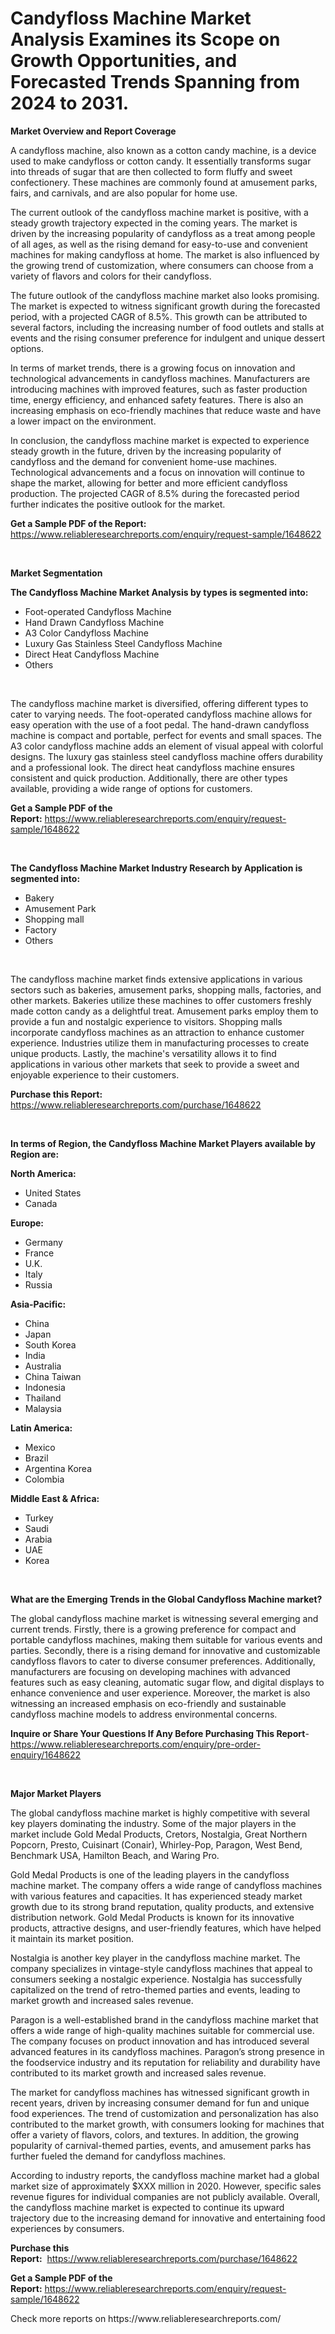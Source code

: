 <p><h1>Candyfloss Machine Market Analysis Examines its Scope on Growth Opportunities, and Forecasted Trends Spanning from 2024 to 2031.</h1></p><p><strong>Market Overview and Report Coverage</strong></p>
<p><p>A candyfloss machine, also known as a cotton candy machine, is a device used to make candyfloss or cotton candy. It essentially transforms sugar into threads of sugar that are then collected to form fluffy and sweet confectionery. These machines are commonly found at amusement parks, fairs, and carnivals, and are also popular for home use.</p><p>The current outlook of the candyfloss machine market is positive, with a steady growth trajectory expected in the coming years. The market is driven by the increasing popularity of candyfloss as a treat among people of all ages, as well as the rising demand for easy-to-use and convenient machines for making candyfloss at home. The market is also influenced by the growing trend of customization, where consumers can choose from a variety of flavors and colors for their candyfloss.</p><p>The future outlook of the candyfloss machine market also looks promising. The market is expected to witness significant growth during the forecasted period, with a projected CAGR of 8.5%. This growth can be attributed to several factors, including the increasing number of food outlets and stalls at events and the rising consumer preference for indulgent and unique dessert options.</p><p>In terms of market trends, there is a growing focus on innovation and technological advancements in candyfloss machines. Manufacturers are introducing machines with improved features, such as faster production time, energy efficiency, and enhanced safety features. There is also an increasing emphasis on eco-friendly machines that reduce waste and have a lower impact on the environment.</p><p>In conclusion, the candyfloss machine market is expected to experience steady growth in the future, driven by the increasing popularity of candyfloss and the demand for convenient home-use machines. Technological advancements and a focus on innovation will continue to shape the market, allowing for better and more efficient candyfloss production. The projected CAGR of 8.5% during the forecasted period further indicates the positive outlook for the market.</p></p>
<p><strong>Get a Sample PDF of the Report:</strong> <a href="https://www.reliableresearchreports.com/enquiry/request-sample/1648622">https://www.reliableresearchreports.com/enquiry/request-sample/1648622</a></p>
<p>&nbsp;</p>
<p><strong>Market Segmentation</strong></p>
<p><strong>The Candyfloss Machine Market Analysis by types is segmented into:</strong></p>
<p><ul><li>Foot-operated Candyfloss Machine</li><li>Hand Drawn Candyfloss Machine</li><li>A3 Color Candyfloss Machine</li><li>Luxury Gas Stainless Steel Candyfloss Machine</li><li>Direct Heat Candyfloss Machine</li><li>Others</li></ul></p>
<p>&nbsp;</p>
<p><p>The candyfloss machine market is diversified, offering different types to cater to varying needs. The foot-operated candyfloss machine allows for easy operation with the use of a foot pedal. The hand-drawn candyfloss machine is compact and portable, perfect for events and small spaces. The A3 color candyfloss machine adds an element of visual appeal with colorful designs. The luxury gas stainless steel candyfloss machine offers durability and a professional look. The direct heat candyfloss machine ensures consistent and quick production. Additionally, there are other types available, providing a wide range of options for customers.</p></p>
<p><strong>Get a Sample PDF of the Report:</strong>&nbsp;<a href="https://www.reliableresearchreports.com/enquiry/request-sample/1648622">https://www.reliableresearchreports.com/enquiry/request-sample/1648622</a></p>
<p>&nbsp;</p>
<p><strong>The Candyfloss Machine Market Industry Research by Application is segmented into:</strong></p>
<p><ul><li>Bakery</li><li>Amusement Park</li><li>Shopping mall</li><li>Factory</li><li>Others</li></ul></p>
<p>&nbsp;</p>
<p><p>The candyfloss machine market finds extensive applications in various sectors such as bakeries, amusement parks, shopping malls, factories, and other markets. Bakeries utilize these machines to offer customers freshly made cotton candy as a delightful treat. Amusement parks employ them to provide a fun and nostalgic experience to visitors. Shopping malls incorporate candyfloss machines as an attraction to enhance customer experience. Industries utilize them in manufacturing processes to create unique products. Lastly, the machine's versatility allows it to find applications in various other markets that seek to provide a sweet and enjoyable experience to their customers.</p></p>
<p><strong>Purchase this Report:</strong>&nbsp; <a href="https://www.reliableresearchreports.com/purchase/1648622">https://www.reliableresearchreports.com/purchase/1648622</a></p>
<p>&nbsp;</p>
<p><strong>In terms of Region, the Candyfloss Machine Market Players available by Region are:</strong></p>
<p>
    <p> <strong> North America: </strong>
        <ul>
            <li>United States</li>
            <li>Canada</li>
        </ul>
        </p> 
    <p> <strong> Europe: </strong>
        <ul>
            <li>Germany</li>
            <li>France</li>
            <li>U.K.</li>
            <li>Italy</li>
            <li>Russia</li>
        </ul>
        </p> 
    <p> <strong> Asia-Pacific: </strong>
        <ul>
            <li>China</li>
            <li>Japan</li>
            <li>South Korea</li>
            <li>India</li>
            <li>Australia</li>
            <li>China Taiwan</li>
            <li>Indonesia</li>
            <li>Thailand</li>
            <li>Malaysia</li>
        </ul>
        </p> 
    <p> <strong> Latin America: </strong>
        <ul>
            <li>Mexico</li>
            <li>Brazil</li>
            <li>Argentina Korea</li>
            <li>Colombia</li>
        </ul>
        </p> 
    <p> <strong> Middle East & Africa: </strong>
        <ul>
            <li>Turkey</li>
            <li>Saudi</li>
            <li>Arabia</li>
            <li>UAE</li>
            <li>Korea</li>
        </ul>
    </p>
    </p>
<p>&nbsp;</p>
<p><strong>What are the Emerging Trends in the Global Candyfloss Machine market?</strong></p>
<p><p>The global candyfloss machine market is witnessing several emerging and current trends. Firstly, there is a growing preference for compact and portable candyfloss machines, making them suitable for various events and parties. Secondly, there is a rising demand for innovative and customizable candyfloss flavors to cater to diverse consumer preferences. Additionally, manufacturers are focusing on developing machines with advanced features such as easy cleaning, automatic sugar flow, and digital displays to enhance convenience and user experience. Moreover, the market is also witnessing an increased emphasis on eco-friendly and sustainable candyfloss machine models to address environmental concerns.</p></p>
<p><strong>Inquire or Share Your Questions If Any Before Purchasing This Report</strong>- <a href="https://www.reliableresearchreports.com/enquiry/pre-order-enquiry/1648622">https://www.reliableresearchreports.com/enquiry/pre-order-enquiry/1648622</a></p>
<p>&nbsp;</p>
<p><strong>Major Market Players</strong></p>
<p><p>The global candyfloss machine market is highly competitive with several key players dominating the industry. Some of the major players in the market include Gold Medal Products, Cretors, Nostalgia, Great Northern Popcorn, Presto, Cuisinart (Conair), Whirley-Pop, Paragon, West Bend, Benchmark USA, Hamilton Beach, and Waring Pro.</p><p>Gold Medal Products is one of the leading players in the candyfloss machine market. The company offers a wide range of candyfloss machines with various features and capacities. It has experienced steady market growth due to its strong brand reputation, quality products, and extensive distribution network. Gold Medal Products is known for its innovative products, attractive designs, and user-friendly features, which have helped it maintain its market position.</p><p>Nostalgia is another key player in the candyfloss machine market. The company specializes in vintage-style candyfloss machines that appeal to consumers seeking a nostalgic experience. Nostalgia has successfully capitalized on the trend of retro-themed parties and events, leading to market growth and increased sales revenue.</p><p>Paragon is a well-established brand in the candyfloss machine market that offers a wide range of high-quality machines suitable for commercial use. The company focuses on product innovation and has introduced several advanced features in its candyfloss machines. Paragon’s strong presence in the foodservice industry and its reputation for reliability and durability have contributed to its market growth and increased sales revenue.</p><p>The market for candyfloss machines has witnessed significant growth in recent years, driven by increasing consumer demand for fun and unique food experiences. The trend of customization and personalization has also contributed to the market growth, with consumers looking for machines that offer a variety of flavors, colors, and textures. In addition, the growing popularity of carnival-themed parties, events, and amusement parks has further fueled the demand for candyfloss machines.</p><p>According to industry reports, the candyfloss machine market had a global market size of approximately $XXX million in 2020. However, specific sales revenue figures for individual companies are not publicly available. Overall, the candyfloss machine market is expected to continue its upward trajectory due to the increasing demand for innovative and entertaining food experiences by consumers.</p></p>
<p><strong>Purchase this Report:</strong>&nbsp;&nbsp;<a href="https://www.reliableresearchreports.com/purchase/1648622">https://www.reliableresearchreports.com/purchase/1648622</a></p>
<p></p>
<p><strong>Get a Sample PDF of the Report:</strong>&nbsp;<a href="https://www.reliableresearchreports.com/enquiry/request-sample/1648622">https://www.reliableresearchreports.com/enquiry/request-sample/1648622</a></p>
<p>Check more reports on https://www.reliableresearchreports.com/</p>